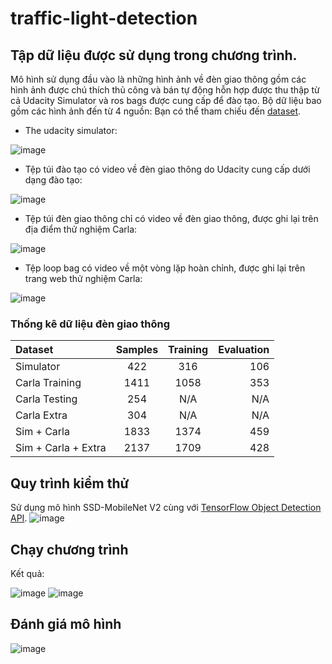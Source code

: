 # traffic-light-detection
## Tập dữ liệu được sử dụng trong chương trình.
Mô hình sử dụng đầu vào là những hình ảnh về đèn giao thông gồm các hình ảnh được chú thích thủ công và bán tự động hỗn hợp được thu thập từ cả Udacity Simulator và ros bags được cung cấp để đào tạo.
Bộ dữ liệu bao gồm các hình ảnh đến từ 4 nguồn:
Bạn có thể tham chiếu đến [dataset](https://drive.google.com/drive/folders/1NXqHTnjVC1tPjAB5DajGc30uWk5VPy7C).

* The udacity simulator:

![image](https://user-images.githubusercontent.com/122681319/228896815-ad819b84-4fc6-432b-9588-acfd391cfaae.png)

* Tệp túi đào tạo có video về đèn giao thông do Udacity cung cấp dưới dạng đào tạo:

![image](https://user-images.githubusercontent.com/122681319/228896837-269334fb-a8c5-4475-9e60-eba80fb86416.png)

* Tệp túi đèn giao thông chỉ có video về đèn giao thông, được ghi lại trên địa điểm thử nghiệm Carla:

![image](https://user-images.githubusercontent.com/122681319/228896899-2f93829e-8deb-46f2-8e08-121bd0208443.png)

* Tệp loop bag có video về một vòng lặp hoàn chỉnh, được ghi lại trên trang web thử nghiệm Carla:

![image](https://user-images.githubusercontent.com/122681319/228896978-256bd963-76da-4d7a-b3f3-a77b0b51addd.png)

### Thống kê dữ liệu đèn giao thông

|       Dataset         | Samples | Training | Evaluation |
|:----------------------|:-------:|:--------:|-----------:|
|  Simulator            |  422    |    316   |    106     |
|  Carla Training       |  1411   |    1058  |    353     |
|  Carla Testing        |  254    |    N/A   |    N/A     |
|  Carla Extra          |  304    |    N/A   |    N/A     |
|  Sim + Carla          |  1833   |    1374  |    459     |
|  Sim + Carla + Extra  |  2137   |    1709  |    428     |

## Quy trình kiểm thử
Sử dụng mô hình SSD-MobileNet V2 cùng với [TensorFlow Object Detection API](https://github.com/TensorFlow/models/tree/master/research/object_detection).
![image](https://user-images.githubusercontent.com/122681319/228903409-b8d0cb20-b22f-4d2a-9b02-aed00ffaf88f.png)

## Chạy chương trình
Kết quả:

![image](https://user-images.githubusercontent.com/122681319/228903884-0b39b0ab-1717-41e2-b0ec-942b79541e0c.png)
![image](https://user-images.githubusercontent.com/122681319/228903935-faa1512a-4a84-4eb8-a877-274dc73d8d2c.png)

## Đánh giá mô hình
![image](https://user-images.githubusercontent.com/122681319/228908221-ab5575b9-bfac-4e1b-b25c-b7ffb7fe51f2.png)


